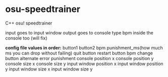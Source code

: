 # osu-speedtrainer
C++ osu! speedtrainer

input goes to input window
output goes to console
type bpm inside the console too (will fix)


**config file values in order:**
button1
button2
bpm
punishment_ms(how much ms you can drop without failing)
quit button
restart button
bpm change button
alternate error punishment
console position x
console position y
console size x
console size y
input window position x
input window position y
input window size x
input window size y
